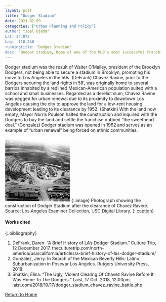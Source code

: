 ```yaml
---
layout: post
title: "Dodger Stadium"
date: 2021-02-09
categories: ["Urban Planning and Policy”]
author: "Joel Ojeda"
Lat: 34.073
Lng: -118.240
runningtitle: "Dodger Stadium"
desc: "Dodger Stadium, home of one of the MLB’s most successful franchises was built over Chavez Ravine which displaced thousands of Mexican families in the 50s and 60s"
---
```

Dodger stadium was the result of Walter O’Malley, president of the Brooklyn Dodgers, not being able to secure a stadium in Brooklyn, prompting his move to Los Angeles in the 50s. (DeFrank) Chavez Ravine, prior to the Dodgers securing the land rights in 58’, was originally home to several barrios inhabited by a redlined Mexican-American population suited with a school and small businesses. Regarded as a derelict slum, Chavez Ravine was pegged for urban renewal due to its proximity to downtown Los Angeles causing the city to approve the land for a low-rent housing development leading to its clearance by 1952. (Shatkin) With the land now empty, Mayor Norris Poulson halted the construction and inquired with the Dodgers to buy the land and settle the franchise dubbed “the sweetheart deal.” (Gonzalez) Dodger stadium was opened in 1962 and serves as an example of “urban renewal” being forced on ethnic communities. 

![Dodger stadium (Chavez Ravine), 1961](images/DodgerStadium_Pin1_Image1.jpg)
   {:.image} Photograph showing the construction of Dodger Stadium after the clearance of Chavez Ravine. Source: Los Angeles Examiner Collection, USC Digital Library.
   {:.caption} 

#### Works cited
{:.bibliography} 
1. DeFrank, Daren. “A Brief History of LA’s Dodger Stadium.” Culture Trip, 12 December 2017. theculturetrip.com/north-america/usa/california/articles/a-brief-history-of-las-dodger-stadium/
2. Gonzalez, Jerry. In Search of the Mexican Beverly Hills: Latino Suburbanization in Postwar Los Angeles. Rutgers University Press, 2018. 
3. Shatkin, Elina. “The Ugly, Violent Clearing Of Chavez Ravine Before It Was Home To The Dodgers.” Laist, 17 Oct. 2018, 12:00pm, laist.com/2018/10/17/dodger_stadium_chavez_ravine_battle.php. 


[Return to Home](https://uclachicanxstudies.github.io/BarrioSuburbanisms/)













